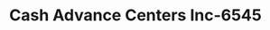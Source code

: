 ---
f_zip-code: 24201
f_state-code: VA
title: Cash Advance Centers Inc-6545
f_phone: 276-669-2223
f_city-only: Bristol
f_address: 601 Commonwealth Ave Ste 201 Bristol
f_location-unique-id: '6545'
slug: cash-advance-centers-inc-6545
updated-on: '2024-05-30T13:46:58.046Z'
created-on: '2024-05-30T13:36:59.803Z'
published-on: '2024-05-30T13:54:32.469Z'
f_city-state: cms/city/bristol-va.md
f_company: cms/company/cash-advance-centers-inc.md
f_state: cms/state/virginia.md
layout: '[payday-loan].html'
tags: payday-loan
---